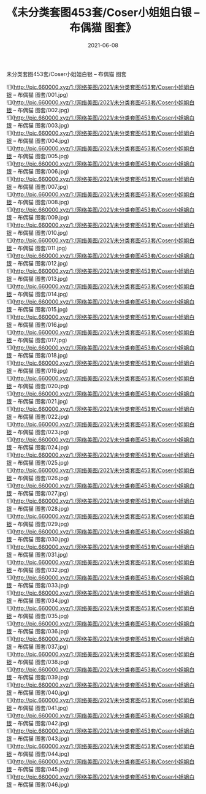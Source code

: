 ﻿---
layout: post
title:  《未分类套图453套/Coser小姐姐白银 – 布偶猫 图套》
date:   2021-06-08
img: http://pic.660000.xyz/1:/网络美图/2021/未分类套图453套/Coser小姐姐白银 – 布偶猫 图套/000.jpg
categories: [美女, 清纯, 唯美]
---

未分类套图453套/Coser小姐姐白银 – 布偶猫 图套

 ![](http://pic.660000.xyz/1:/网络美图/2021/未分类套图453套/Coser小姐姐白银 – 布偶猫 图套/001.jpg) <br>![](http://pic.660000.xyz/1:/网络美图/2021/未分类套图453套/Coser小姐姐白银 – 布偶猫 图套/002.jpg) <br>![](http://pic.660000.xyz/1:/网络美图/2021/未分类套图453套/Coser小姐姐白银 – 布偶猫 图套/003.jpg) <br>![](http://pic.660000.xyz/1:/网络美图/2021/未分类套图453套/Coser小姐姐白银 – 布偶猫 图套/004.jpg) <br>![](http://pic.660000.xyz/1:/网络美图/2021/未分类套图453套/Coser小姐姐白银 – 布偶猫 图套/005.jpg) <br>![](http://pic.660000.xyz/1:/网络美图/2021/未分类套图453套/Coser小姐姐白银 – 布偶猫 图套/006.jpg) <br>![](http://pic.660000.xyz/1:/网络美图/2021/未分类套图453套/Coser小姐姐白银 – 布偶猫 图套/007.jpg) <br>![](http://pic.660000.xyz/1:/网络美图/2021/未分类套图453套/Coser小姐姐白银 – 布偶猫 图套/008.jpg) <br>![](http://pic.660000.xyz/1:/网络美图/2021/未分类套图453套/Coser小姐姐白银 – 布偶猫 图套/009.jpg) <br>![](http://pic.660000.xyz/1:/网络美图/2021/未分类套图453套/Coser小姐姐白银 – 布偶猫 图套/010.jpg) <br>![](http://pic.660000.xyz/1:/网络美图/2021/未分类套图453套/Coser小姐姐白银 – 布偶猫 图套/011.jpg) <br>![](http://pic.660000.xyz/1:/网络美图/2021/未分类套图453套/Coser小姐姐白银 – 布偶猫 图套/012.jpg) <br>![](http://pic.660000.xyz/1:/网络美图/2021/未分类套图453套/Coser小姐姐白银 – 布偶猫 图套/013.jpg) <br>![](http://pic.660000.xyz/1:/网络美图/2021/未分类套图453套/Coser小姐姐白银 – 布偶猫 图套/014.jpg) <br>![](http://pic.660000.xyz/1:/网络美图/2021/未分类套图453套/Coser小姐姐白银 – 布偶猫 图套/015.jpg) <br>![](http://pic.660000.xyz/1:/网络美图/2021/未分类套图453套/Coser小姐姐白银 – 布偶猫 图套/016.jpg) <br>![](http://pic.660000.xyz/1:/网络美图/2021/未分类套图453套/Coser小姐姐白银 – 布偶猫 图套/017.jpg) <br>![](http://pic.660000.xyz/1:/网络美图/2021/未分类套图453套/Coser小姐姐白银 – 布偶猫 图套/018.jpg) <br>![](http://pic.660000.xyz/1:/网络美图/2021/未分类套图453套/Coser小姐姐白银 – 布偶猫 图套/019.jpg) <br>![](http://pic.660000.xyz/1:/网络美图/2021/未分类套图453套/Coser小姐姐白银 – 布偶猫 图套/020.jpg) <br>![](http://pic.660000.xyz/1:/网络美图/2021/未分类套图453套/Coser小姐姐白银 – 布偶猫 图套/021.jpg) <br>![](http://pic.660000.xyz/1:/网络美图/2021/未分类套图453套/Coser小姐姐白银 – 布偶猫 图套/022.jpg) <br>![](http://pic.660000.xyz/1:/网络美图/2021/未分类套图453套/Coser小姐姐白银 – 布偶猫 图套/023.jpg) <br>![](http://pic.660000.xyz/1:/网络美图/2021/未分类套图453套/Coser小姐姐白银 – 布偶猫 图套/024.jpg) <br>![](http://pic.660000.xyz/1:/网络美图/2021/未分类套图453套/Coser小姐姐白银 – 布偶猫 图套/025.jpg) <br>![](http://pic.660000.xyz/1:/网络美图/2021/未分类套图453套/Coser小姐姐白银 – 布偶猫 图套/026.jpg) <br>![](http://pic.660000.xyz/1:/网络美图/2021/未分类套图453套/Coser小姐姐白银 – 布偶猫 图套/027.jpg) <br>![](http://pic.660000.xyz/1:/网络美图/2021/未分类套图453套/Coser小姐姐白银 – 布偶猫 图套/028.jpg) <br>![](http://pic.660000.xyz/1:/网络美图/2021/未分类套图453套/Coser小姐姐白银 – 布偶猫 图套/029.jpg) <br>![](http://pic.660000.xyz/1:/网络美图/2021/未分类套图453套/Coser小姐姐白银 – 布偶猫 图套/030.jpg) <br>![](http://pic.660000.xyz/1:/网络美图/2021/未分类套图453套/Coser小姐姐白银 – 布偶猫 图套/031.jpg) <br>![](http://pic.660000.xyz/1:/网络美图/2021/未分类套图453套/Coser小姐姐白银 – 布偶猫 图套/032.jpg) <br>![](http://pic.660000.xyz/1:/网络美图/2021/未分类套图453套/Coser小姐姐白银 – 布偶猫 图套/033.jpg) <br>![](http://pic.660000.xyz/1:/网络美图/2021/未分类套图453套/Coser小姐姐白银 – 布偶猫 图套/034.jpg) <br>![](http://pic.660000.xyz/1:/网络美图/2021/未分类套图453套/Coser小姐姐白银 – 布偶猫 图套/035.jpg) <br>![](http://pic.660000.xyz/1:/网络美图/2021/未分类套图453套/Coser小姐姐白银 – 布偶猫 图套/036.jpg) <br>![](http://pic.660000.xyz/1:/网络美图/2021/未分类套图453套/Coser小姐姐白银 – 布偶猫 图套/037.jpg) <br>![](http://pic.660000.xyz/1:/网络美图/2021/未分类套图453套/Coser小姐姐白银 – 布偶猫 图套/038.jpg) <br>![](http://pic.660000.xyz/1:/网络美图/2021/未分类套图453套/Coser小姐姐白银 – 布偶猫 图套/039.jpg) <br>![](http://pic.660000.xyz/1:/网络美图/2021/未分类套图453套/Coser小姐姐白银 – 布偶猫 图套/040.jpg) <br>![](http://pic.660000.xyz/1:/网络美图/2021/未分类套图453套/Coser小姐姐白银 – 布偶猫 图套/041.jpg) <br>![](http://pic.660000.xyz/1:/网络美图/2021/未分类套图453套/Coser小姐姐白银 – 布偶猫 图套/042.jpg) <br>![](http://pic.660000.xyz/1:/网络美图/2021/未分类套图453套/Coser小姐姐白银 – 布偶猫 图套/043.jpg) <br>![](http://pic.660000.xyz/1:/网络美图/2021/未分类套图453套/Coser小姐姐白银 – 布偶猫 图套/044.jpg) <br>![](http://pic.660000.xyz/1:/网络美图/2021/未分类套图453套/Coser小姐姐白银 – 布偶猫 图套/045.jpg) <br>![](http://pic.660000.xyz/1:/网络美图/2021/未分类套图453套/Coser小姐姐白银 – 布偶猫 图套/046.jpg) <br>